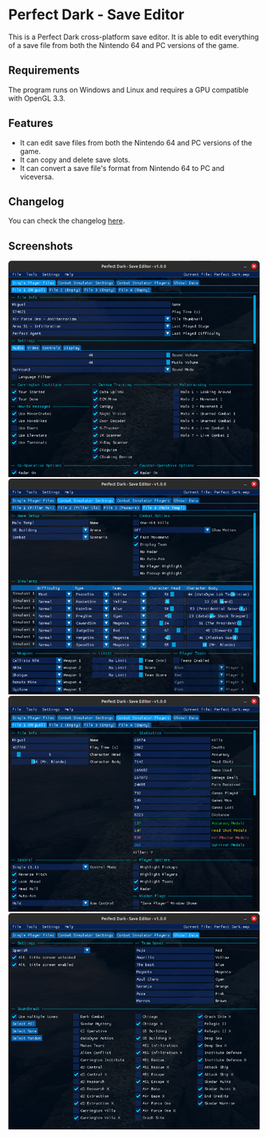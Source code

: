 # Perfect Dark - Save Editor

This is a Perfect Dark cross-platform save editor. It is able to edit everything of a save file from both the Nintendo 64 and PC versions of the game.

## Requirements

The program runs on Windows and Linux and requires a GPU compatible with OpenGL 3.3.

## Features

- It can edit save files from both the Nintendo 64 and PC versions of the game.
- It can copy and delete save slots.
- It can convert a save file's format from Nintendo 64 to PC and viceversa.

## Changelog

You can check the changelog [here](https://github.com/MaikelChan/PDSaveEditor/blob/main/CHANGELOG.md).

## Screenshots

![](00.png)
![](01.png)
![](02.png)
![](03.png)